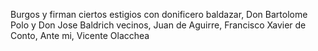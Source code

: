 Burgos y firman ciertos estigios con donificero baldazar, Don Bartolome Polo y Don Jose Baldrich vecinos, Juan de Aguirre, Francisco Xavier de Conto, Ante mi, Vicente Olacchea